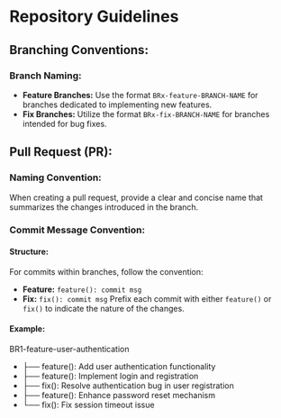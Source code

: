 # Repository Guidelines

## Branching Conventions:

### Branch Naming:

- **Feature Branches:** Use the format `BRx-feature-BRANCH-NAME` for branches dedicated to implementing new features.
- **Fix Branches:** Utilize the format `BRx-fix-BRANCH-NAME` for branches intended for bug fixes.

## Pull Request (PR):

### Naming Convention:

When creating a pull request, provide a clear and concise name that summarizes the changes introduced in the branch.

### Commit Message Convention:

#### Structure:

For commits within branches, follow the convention:
- **Feature:** `feature(): commit msg`
- **Fix:** `fix(): commit msg`
Prefix each commit with either `feature()` or `fix()` to indicate the nature of the changes.

#### Example:

BR1-feature-user-authentication
- ├── feature(): Add user authentication functionality
- ├── feature(): Implement login and registration
- ├── fix(): Resolve authentication bug in user registration
- ├── feature(): Enhance password reset mechanism
- └── fix(): Fix session timeout issue

